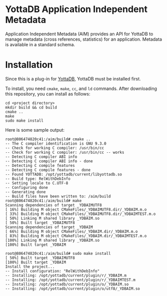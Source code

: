 # YottaDB Application Independent Metadata

Application Independent Metadata (AIM) provides an API for YottaDB to manage
metadata (cross references, statistics) for an application. Metadata is
available in a standard schema.

# Installation
Since this is a plug-in for [YottaDB](https://gitlab.com/YottaDB/DB/YDB),
YottaDB must be installed first.

To install, you need `cmake`, `make`, `cc`, and `ld` commands. After
downloading this repository, you can install as follows:

```
cd <project directory>
mkdir build && cd build
cmake ..
make
sudo make install
```

Here is some sample output:
```
root@806474820c41:/aim/build# cmake ..
-- The C compiler identification is GNU 9.3.0
-- Check for working C compiler: /usr/bin/cc
-- Check for working C compiler: /usr/bin/cc -- works
-- Detecting C compiler ABI info
-- Detecting C compiler ABI info - done
-- Detecting C compile features
-- Detecting C compile features - done
-- Found YOTTADB: /opt/yottadb/current/libyottadb.so
-- Build type: RelWithDebInfo
-- Setting locale to C.UTF-8
-- Configuring done
-- Generating done
-- Build files have been written to: /aim/build
root@806474820c41:/aim/build# make
Scanning dependencies of target _YDBAIMUTF8
[ 16%] Building M object CMakeFiles/_YDBAIMUTF8.dir/_YDBAIM.m.o
[ 33%] Building M object CMakeFiles/_YDBAIMUTF8.dir/_YDBAIMTEST.m.o
[ 50%] Linking M shared library _YDBAIM.so
[ 50%] Built target _YDBAIMUTF8
Scanning dependencies of target _YDBAIM
[ 66%] Building M object CMakeFiles/_YDBAIM.dir/_YDBAIM.m.o
[ 83%] Building M object CMakeFiles/_YDBAIM.dir/_YDBAIMTEST.m.o
[100%] Linking M shared library _YDBAIM.so
[100%] Built target _YDBAIM

root@806474820c41:/aim/build# sudo make install
[ 50%] Built target _YDBAIMUTF8
[100%] Built target _YDBAIM
Install the project...
-- Install configuration: "RelWithDebInfo"
-- Installing: /opt/yottadb/current/plugin/r/_YDBAIM.m
-- Installing: /opt/yottadb/current/plugin/r/_YDBAIMTEST.m
-- Installing: /opt/yottadb/current/plugin/o/_YDBAIM.so
-- Installing: /opt/yottadb/current/plugin/o/utf8/_YDBAIM.so
```
